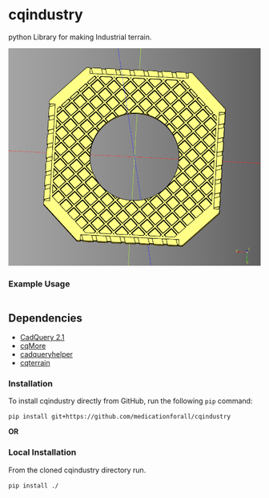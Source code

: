 # cqindustry
python Library for making Industrial terrain.

![](./documentation/image/02.png)

### Example Usage

``` python
```

## Dependencies
* [CadQuery 2.1](https://github.com/CadQuery/cadquery)
* [cqMore](https://github.com/JustinSDK/cqMore)
* [cadqueryhelper](https://github.com/medicationforall/cadqueryhelper)
* [cqterrain](https://github.com/medicationforall/cqterrain)


### Installation
To install cqindustry directly from GitHub, run the following `pip` command:

	pip install git+https://github.com/medicationforall/cqindustry

**OR**

### Local Installation
From the cloned cqindustry directory run.

	pip install ./
